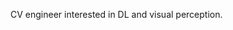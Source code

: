 CV engineer interested in DL and visual perception.

<!---
minfengyuan/minfengyuan is a ✨ special ✨ repository because its `README.md` (this file) appears on your GitHub profile.
You can click the Preview link to take a look at your changes.
--->
